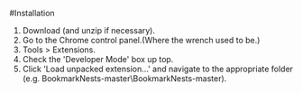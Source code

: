 #Installation

1. Download (and unzip if necessary).
2. Go to the Chrome control panel.(Where the wrench used to be.)
3. Tools > Extensions.
4. Check the 'Developer Mode' box up top.
5. Click 'Load unpacked extension...' and navigate to the appropriate folder (e.g. BookmarkNests-master\BookmarkNests-master).